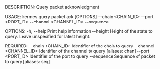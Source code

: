 DESCRIPTION:
Query packet acknowledgment

USAGE:
    hermes query packet ack [OPTIONS] --chain <CHAIN_ID> --port <PORT_ID> --channel <CHANNEL_ID> --sequence <SEQUENCE>

OPTIONS:
    -h, --help               Print help information
        --height <HEIGHT>    Height of the state to query. Leave unspecified for latest height.

REQUIRED:
        --chain <CHAIN_ID>        Identifier of the chain to query
        --channel <CHANNEL_ID>    Identifier of the channel to query [aliases: chan]
        --port <PORT_ID>          Identifier of the port to query
        --sequence <SEQUENCE>     Sequence of packet to query [aliases: seq]
